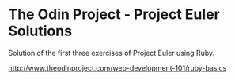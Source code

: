 # The Odin Project - Project Euler Solutions

Solution of the first three exercises of Project Euler using Ruby.

http://www.theodinproject.com/web-development-101/ruby-basics
